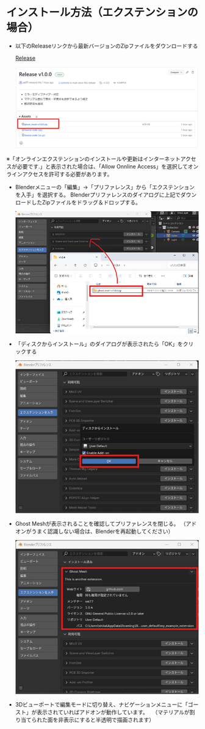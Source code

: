 # インストール方法（エクステンションの場合）

- 以下のReleaseリンクから最新バージョンのZipファイルをダウンロードする

  [Release](https://github.com/sei77/ghost_mesh/releases)

  ![thumbnail](images/install_02.png)

※「オンラインエクステンションのインストールや更新はインターネットアクセスが必要です.」と表示された場合は、「Allow Onnline Access」を選択してオンラインアクセスを許可する必要があります。

- Blenderメニューの「編集」→「プリファレンス」から「エクステンションを入手」を選択する。
  Blenderプリファレンスのダイアログに上記でダウンロードしたZipファイルをドラッグ＆ドロップする。

  ![thumbnail](images/install_extension_01.png)

- 「ディスクからインストール」のダイアログが表示されたら「OK」をクリックする

  ![thumbnail](images/install_extension_02.png)

- Ghost Meshが表示されることを確認してプリファレンスを閉じる。
  （アドオンがうまく認識しない場合は、Blenderを再起動してください）

  ![thumbnail](images/install_extension_03.png)

- 3Dビューポートで編集モードに切り替え、ナビゲーションメニューに「ゴースト」が表示されていればアドオンが動作しています。
　（マテリアルが割り当てられた面を非表示にすると半透明で描画されます）

